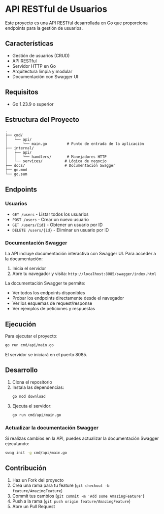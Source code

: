 # API RESTful de Usuarios

Este proyecto es una API RESTful desarrollada en Go que proporciona endpoints para la gestión de usuarios.

## Características

- Gestión de usuarios (CRUD)
- API RESTful
- Servidor HTTP en Go
- Arquitectura limpia y modular
- Documentación con Swagger UI

## Requisitos

- Go 1.23.9 o superior

## Estructura del Proyecto

```
.
├── cmd/
│   └── api/
│       └── main.go         # Punto de entrada de la aplicación
├── internal/
│   ├── api/
│   │   └── handlers/       # Manejadores HTTP
│   └── services/          # Lógica de negocio
├── docs/                  # Documentación Swagger
├── go.mod
└── go.sum
```

## Endpoints

### Usuarios

- `GET /users` - Listar todos los usuarios
- `POST /users` - Crear un nuevo usuario
- `GET /users/{id}` - Obtener un usuario por ID
- `DELETE /users/{id}` - Eliminar un usuario por ID

### Documentación Swagger

La API incluye documentación interactiva con Swagger UI. Para acceder a la documentación:

1. Inicia el servidor
2. Abre tu navegador y visita: `http://localhost:8085/swagger/index.html`

La documentación Swagger te permite:
- Ver todos los endpoints disponibles
- Probar los endpoints directamente desde el navegador
- Ver los esquemas de request/response
- Ver ejemplos de peticiones y respuestas

## Ejecución

Para ejecutar el proyecto:

```bash
go run cmd/api/main.go
```

El servidor se iniciará en el puerto 8085.

## Desarrollo

1. Clona el repositorio
2. Instala las dependencias:
   ```bash
   go mod download
   ```
3. Ejecuta el servidor:
   ```bash
   go run cmd/api/main.go
   ```

### Actualizar la documentación Swagger

Si realizas cambios en la API, puedes actualizar la documentación Swagger ejecutando:

```bash
swag init -g cmd/api/main.go
```

## Contribución

1. Haz un Fork del proyecto
2. Crea una rama para tu feature (`git checkout -b feature/AmazingFeature`)
3. Commit tus cambios (`git commit -m 'Add some AmazingFeature'`)
4. Push a la rama (`git push origin feature/AmazingFeature`)
5. Abre un Pull Request
